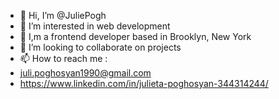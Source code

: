 - 👋 Hi, I’m @JuliePogh
- 👀 I’m interested in web development
- 🌱 I,m a frontend developer based in Brooklyn, New York
- 💞️ I’m looking to collaborate on projects
- 📫 How to reach me :
- juli.poghosyan1990@gmail.com
- https://www.linkedin.com/in/julieta-poghosyan-344314244/
<!---
JuliePogh/JuliePogh is a ✨ special ✨ repository because its `README.md` (this file) appears on your GitHub profile.
You can click the Preview link to take a look at your changes.
--->

